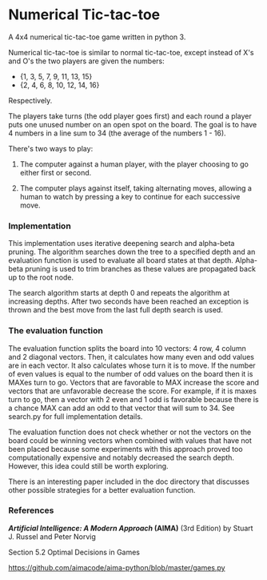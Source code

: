 # Numerical Tic-tac-toe

A 4x4 numerical tic-tac-toe game written in python 3. 

Numerical tic-tac-toe is similar to normal tic-tac-toe, except instead of X's and O's the two players are given the numbers:

- {1, 3, 5, 7, 9, 11, 13, 15}
- {2, 4, 6, 8, 10, 12, 14, 16}

Respectively.

The players take turns (the odd player goes first) and each round a player puts one unused number on an open spot on the board. The goal is to have 4 numbers in a line sum to 34 (the average of the numbers 1 - 16).

There's two ways to play:

1. The computer against a human player, with the player choosing to go either first or second.

2. The computer plays against itself, taking alternating moves, allowing a human to watch by pressing a key to continue for each successive move.

### Implementation
This implementation uses iterative deepening search and alpha-beta pruning. The algorithm searches down the tree to a specified depth and an evaluation function is used to evaluate all board states at that depth. Alpha-beta pruning is used to trim branches as these values are propagated back up to the root node. 

The search algorithm starts at depth 0 and repeats the algorithm at increasing depths. After two seconds have been reached an exception is thrown and the best move from the last full depth search is used.

### The evaluation function
The evaluation function splits the board into 10 vectors: 4 row, 4 column and 2 diagonal vectors. Then, it calculates
how many even and odd values are in each vector. It also calculates whose turn it is to move. If the number of even
values is equal to the number of odd values on the board then it is MAXes turn to go. Vectors that are favorable to MAX
increase the score and vectors that are unfavorable decrease the score. For example, if it is maxes turn to go, then a vector
with 2 even and 1 odd is favorable because there is a chance MAX can add an odd to that vector that will sum to 34. 
See search.py for full implementation details.

The evaluation function does not check whether or not the vectors on the board could be winning vectors when 
combined with values that have not been placed because some experiments with this approach proved too computationally 
expensive and notably decreased the search depth. However, this idea could still be worth exploring.
 
There is an interesting paper included in the doc directory that discusses other possible strategies for a 
better evaluation function.



### References

***Artificial Intelligence: A Modern Approach* (AIMA)** (3rd Edition) by Stuart J. Russel and Peter Norvig

Section 5.2 Optimal Decisions in Games

https://github.com/aimacode/aima-python/blob/master/games.py
